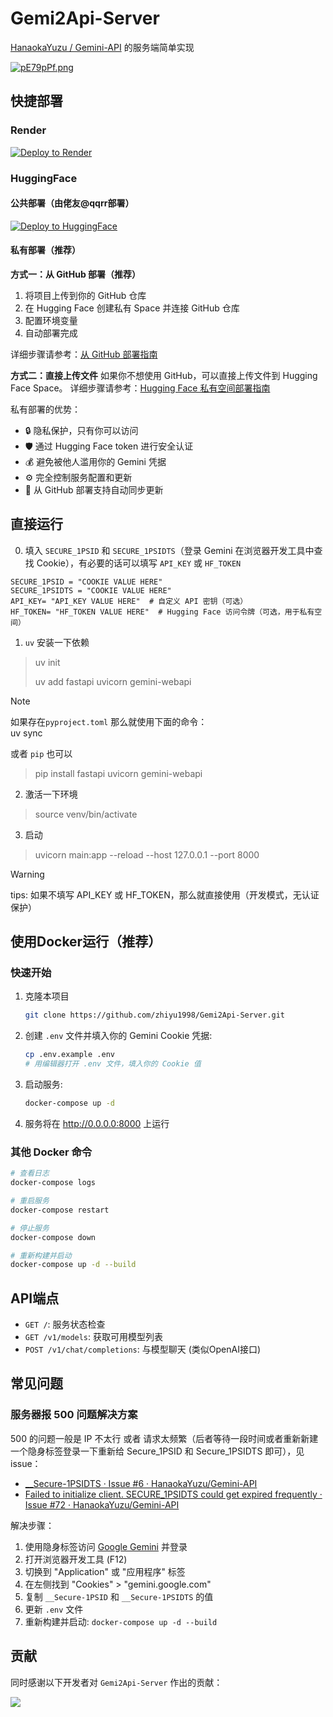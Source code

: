# Gemi2Api-Server
[HanaokaYuzu / Gemini-API](https://github.com/HanaokaYuzu/Gemini-API) 的服务端简单实现

[![pE79pPf.png](https://s21.ax1x.com/2025/04/28/pE79pPf.png)](https://imgse.com/i/pE79pPf)

## 快捷部署

### Render

[![Deploy to Render](https://render.com/images/deploy-to-render-button.svg)](https://render.com/deploy?repo=https://github.com/zhiyu1998/Gemi2Api-Server)

### HuggingFace

#### 公共部署（由佬友@qqrr部署）
[![Deploy to HuggingFace](https://img.shields.io/badge/%E7%82%B9%E5%87%BB%E9%83%A8%E7%BD%B2-%F0%9F%A4%97-fff)](https://huggingface.co/spaces/ykl45/gmn2a)

#### 私有部署（推荐）

**方式一：从 GitHub 部署（推荐）**
1. 将项目上传到你的 GitHub 仓库
2. 在 Hugging Face 创建私有 Space 并连接 GitHub 仓库
3. 配置环境变量
4. 自动部署完成

详细步骤请参考：[从 GitHub 部署指南](./DEPLOY_FROM_GITHUB.md)

**方式二：直接上传文件**
如果你不想使用 GitHub，可以直接上传文件到 Hugging Face Space。
详细步骤请参考：[Hugging Face 私有空间部署指南](./HUGGINGFACE_DEPLOYMENT.md)

私有部署的优势：
- 🔒 隐私保护，只有你可以访问
- 🛡️ 通过 Hugging Face token 进行安全认证
- 💰 避免被他人滥用你的 Gemini 凭据
- ⚙️ 完全控制服务配置和更新
- 🔄 从 GitHub 部署支持自动同步更新

## 直接运行

0. 填入 `SECURE_1PSID` 和 `SECURE_1PSIDTS`（登录 Gemini 在浏览器开发工具中查找 Cookie），有必要的话可以填写 `API_KEY` 或 `HF_TOKEN`
```properties
SECURE_1PSID = "COOKIE VALUE HERE"
SECURE_1PSIDTS = "COOKIE VALUE HERE"
API_KEY= "API_KEY VALUE HERE"  # 自定义 API 密钥（可选）
HF_TOKEN= "HF_TOKEN VALUE HERE"  # Hugging Face 访问令牌（可选，用于私有空间）
```
1. `uv` 安装一下依赖
> uv init
> 
> uv add fastapi uvicorn gemini-webapi

> [!NOTE]  
> 如果存在`pyproject.toml` 那么就使用下面的命令：  
> uv sync

或者 `pip` 也可以

> pip install fastapi uvicorn gemini-webapi

2. 激活一下环境
> source venv/bin/activate

3. 启动
> uvicorn main:app --reload --host 127.0.0.1 --port 8000

> [!WARNING]
> tips: 如果不填写 API_KEY 或 HF_TOKEN，那么就直接使用（开发模式，无认证保护）

## 使用Docker运行（推荐）

### 快速开始

1. 克隆本项目
   ```bash
   git clone https://github.com/zhiyu1998/Gemi2Api-Server.git
   ```

2. 创建 `.env` 文件并填入你的 Gemini Cookie 凭据:
   ```bash
   cp .env.example .env
   # 用编辑器打开 .env 文件，填入你的 Cookie 值
   ```

3. 启动服务:
   ```bash
   docker-compose up -d
   ```

4. 服务将在 http://0.0.0.0:8000 上运行

### 其他 Docker 命令

```bash
# 查看日志
docker-compose logs

# 重启服务
docker-compose restart

# 停止服务
docker-compose down

# 重新构建并启动
docker-compose up -d --build
```

## API端点

- `GET /`: 服务状态检查
- `GET /v1/models`: 获取可用模型列表
- `POST /v1/chat/completions`: 与模型聊天 (类似OpenAI接口)

## 常见问题

### 服务器报 500 问题解决方案

500 的问题一般是 IP 不太行 或者 请求太频繁（后者等待一段时间或者重新新建一个隐身标签登录一下重新给 Secure_1PSID 和 Secure_1PSIDTS 即可），见 issue：
- [__Secure-1PSIDTS · Issue #6 · HanaokaYuzu/Gemini-API](https://github.com/HanaokaYuzu/Gemini-API/issues/6)
- [Failed to initialize client. SECURE_1PSIDTS could get expired frequently · Issue #72 · HanaokaYuzu/Gemini-API](https://github.com/HanaokaYuzu/Gemini-API/issues/72)

解决步骤：
1. 使用隐身标签访问 [Google Gemini](https://gemini.google.com/) 并登录
2. 打开浏览器开发工具 (F12)
3. 切换到 "Application" 或 "应用程序" 标签
4. 在左侧找到 "Cookies" > "gemini.google.com"
5. 复制 `__Secure-1PSID` 和 `__Secure-1PSIDTS` 的值
6. 更新 `.env` 文件
7. 重新构建并启动: `docker-compose up -d --build`

## 贡献

同时感谢以下开发者对 `Gemi2Api-Server` 作出的贡献：

<a href="https://github.com/zhiyu1998/Gemi2Api-Server/graphs/contributors">
  <img src="https://contrib.rocks/image?repo=zhiyu1998/Gemi2Api-Server&max=1000" />
</a>